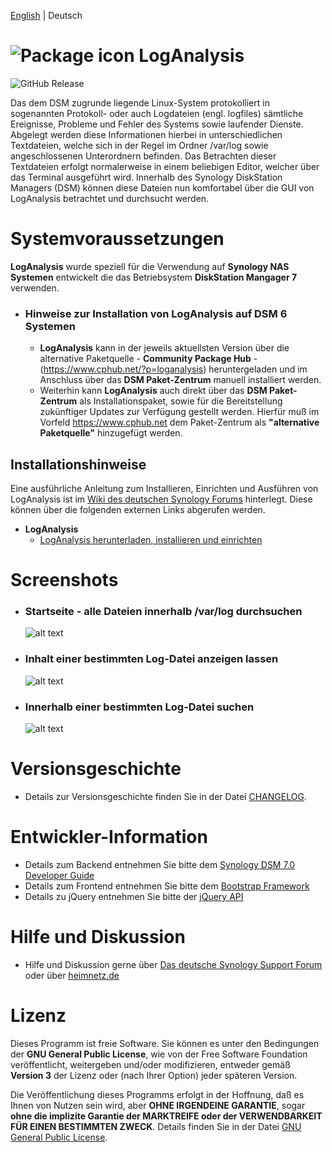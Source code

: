 [English](https://github.com/toafez/LogAnalysis/blob/main/README_en.md) | Deutsch 

# ![Package icon](/ui/images/logo_24.png) LogAnalysis
![GitHub Release](https://img.shields.io/github/v/release/toafez/LogAnalysis?link=https%3A%2F%2Fgithub.com%2Ftoafez%2FLogAnalysis%2Freleases)

Das dem DSM zugrunde liegende Linux-System protokolliert in sogenannten Protokoll- oder auch Logdateien (engl. logfiles) sämtliche Ereignisse, Probleme und Fehler des Systems sowie laufender Dienste. Abgelegt werden diese Informationen hierbei in unterschiedlichen Textdateien, welche sich in der Regel im Ordner /var/log sowie angeschlossenen Unterordnern befinden. Das Betrachten dieser Textdateien erfolgt normalerweise in einem beliebigen Editor, welcher über das Terminal ausgeführt wird. Innerhalb des Synology DiskStation Managers (DSM) können diese Dateien nun komfortabel über die GUI von LogAnalysis betrachtet und durchsucht werden.

# Systemvoraussetzungen
**LogAnalysis** wurde speziell für die Verwendung auf **Synology NAS Systemen** entwickelt die das Betriebsystem **DiskStation Mangager 7** verwenden.

  - ### Hinweise zur Installation von LogAnalysis auf DSM 6 Systemen
    - **LogAnalysis** kann in der jeweils aktuellsten Version über die alternative Paketquelle - **Community Package Hub** - (https://www.cphub.net/?p=loganalysis) heruntergeladen und im Anschluss über das **DSM Paket-Zentrum** manuell installiert werden.
    - Weiterhin kann **LogAnalysis** auch direkt über das **DSM Paket-Zentrum** als Installationspaket, sowie für die Bereitstellung zukünftiger Updates zur Verfügung gestellt werden. Hierfür muß im Vorfeld https://www.cphub.net dem Paket-Zentrum als **"alternative Paketquelle"** hinzugefügt werden.

## Installationshinweise
Eine ausführliche Anleitung zum Installieren, Einrichten und Ausführen von LogAnalysis ist im [Wiki des deutschen Synology Forums](https://www.synology-forum.de/wiki/Hauptseite) hinterlegt. Diese können über die folgenden externen Links abgerufen werden.

- **LogAnalysis**
  - [LogAnalysis herunterladen, installieren und einrichten](https://www.synology-forum.de/wiki/LogAnalysis_herunterladen,_installieren_und_einrichten)
 
# Screenshots
  - ### Startseite - alle Dateien innerhalb /var/log durchsuchen
    ![alt text](https://github.com/toafez/LogAnalysis/blob/main/images/App_Snapshot_01.png)
  - ### Inhalt einer bestimmten Log-Datei anzeigen lassen
    ![alt text](https://github.com/toafez/LogAnalysis/blob/main/images/App_Snapshot_02.png)
  - ### Innerhalb einer bestimmten Log-Datei suchen
    ![alt text](https://github.com/toafez/LogAnalysis/blob/main/images/App_Snapshot_03.png)
    
# Versionsgeschichte
- Details zur Versionsgeschichte finden Sie in der Datei [CHANGELOG](CHANGELOG).

# Entwickler-Information
- Details zum Backend entnehmen Sie bitte dem [Synology DSM 7.0 Developer Guide](https://help.synology.com/developer-guide/)
- Details zum Frontend entnehmen Sie bitte dem [Bootstrap Framework](https://getbootstrap.com/)
- Details zu jQuery entnehmen Sie bitte der [jQuery API](https://api.jquery.com/)

# Hilfe und Diskussion
- Hilfe und Diskussion gerne über [Das deutsche Synology Support Forum](https://www.synology-forum.de/threads/loganalysis-gui-zum-betrachten-und-durchsuchen-von-var-log.107180/) oder über [heimnetz.de](https://forum.heimnetz.de/threads/loganalysis-3rdparty-app-fuer-synology-nas-dsm-7.484/)

# Lizenz
Dieses Programm ist freie Software. Sie können es unter den Bedingungen der **GNU General Public License**, wie von der Free Software Foundation veröffentlicht, weitergeben und/oder modifizieren, entweder gemäß **Version 3** der Lizenz oder (nach Ihrer Option) jeder späteren Version.

Die Veröffentlichung dieses Programms erfolgt in der Hoffnung, daß es Ihnen von Nutzen sein wird, aber **OHNE IRGENDEINE GARANTIE**, sogar **ohne die implizite Garantie der MARKTREIFE oder der VERWENDBARKEIT FÜR EINEN BESTIMMTEN ZWECK**. Details finden Sie in der Datei [GNU General Public License](LICENSE).
